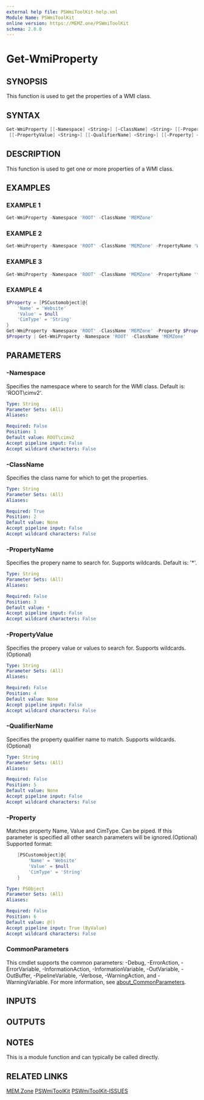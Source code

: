 ```yaml
---
external help file: PSWmiToolKit-help.xml
Module Name: PSWmiToolKit
online version: https://MEMZ.one/PSWmiToolKit
schema: 2.0.0
---
```


# Get-WmiProperty

## SYNOPSIS

This function is used to get the properties of a WMI class.

## SYNTAX

```powershell
Get-WmiProperty [[-Namespace] <String>] [-ClassName] <String> [[-PropertyName] <String>]
 [[-PropertyValue] <String>] [[-QualifierName] <String>] [[-Property] <PSObject>] [<CommonParameters>]
```

## DESCRIPTION

This function is used to get one or more properties of a WMI class.

## EXAMPLES

### EXAMPLE 1

```powershell
Get-WmiProperty -Namespace 'ROOT' -ClassName 'MEMZone'
```

### EXAMPLE 2

```powershell
Get-WmiProperty -Namespace 'ROOT' -ClassName 'MEMZone' -PropertyName 'WebsiteSite' -QualifierName 'key'
```

### EXAMPLE 3

```powershell
Get-WmiProperty -Namespace 'ROOT' -ClassName 'MEMZone' -PropertyName '*Site'
```

### EXAMPLE 4

```powershell
$Property = [PSCustomobject]@{
    'Name' = 'Website'
    'Value' = $null
    'CimType' = 'String'
}
Get-WmiProperty -Namespace 'ROOT' -ClassName 'MEMZone' -Property $Property
$Property | Get-WmiProperty -Namespace 'ROOT' -ClassName 'MEMZone'
```

## PARAMETERS

### -Namespace

Specifies the namespace where to search for the WMI class.
Default is: 'ROOT\cimv2'.

```yaml
Type: String
Parameter Sets: (All)
Aliases:

Required: False
Position: 1
Default value: ROOT\cimv2
Accept pipeline input: False
Accept wildcard characters: False
```

### -ClassName

Specifies the class name for which to get the properties.

```yaml
Type: String
Parameter Sets: (All)
Aliases:

Required: True
Position: 2
Default value: None
Accept pipeline input: False
Accept wildcard characters: False
```

### -PropertyName

Specifies the propery name to search for.
Supports wildcards.
Default is: '*'.

```yaml
Type: String
Parameter Sets: (All)
Aliases:

Required: False
Position: 3
Default value: *
Accept pipeline input: False
Accept wildcard characters: False
```

### -PropertyValue

Specifies the propery value or values to search for.
Supports wildcards.(Optional)

```yaml
Type: String
Parameter Sets: (All)
Aliases:

Required: False
Position: 4
Default value: None
Accept pipeline input: False
Accept wildcard characters: False
```

### -QualifierName

Specifies the property qualifier name to match.
Supports wildcards.(Optional)

```yaml
Type: String
Parameter Sets: (All)
Aliases:

Required: False
Position: 5
Default value: None
Accept pipeline input: False
Accept wildcard characters: False
```

### -Property

Matches property Name, Value and CimType.
Can be piped.
If this parameter is specified all other search parameters will be ignored.(Optional)
Supported format:

```powershell
    [PSCustomobject]@{
        'Name' = 'Website'
        'Value' = $null
        'CimType' = 'String'
    }
```

```yaml
Type: PSObject
Parameter Sets: (All)
Aliases:

Required: False
Position: 6
Default value: @()
Accept pipeline input: True (ByValue)
Accept wildcard characters: False
```

### CommonParameters

This cmdlet supports the common parameters: -Debug, -ErrorAction, -ErrorVariable, -InformationAction, -InformationVariable, -OutVariable, -OutBuffer, -PipelineVariable, -Verbose, -WarningAction, and -WarningVariable.
For more information, see [about_CommonParameters](http://go.microsoft.com/fwlink/?LinkID=113216).

## INPUTS

## OUTPUTS

## NOTES

This is a module function and can typically be called directly.

## RELATED LINKS

[MEM.Zone](https://MEM.Zone)
[PSWmiToolKit](https://MEMZ.one/PSWmiToolKit)
[PSWmiToolKit-ISSUES](https://MEMZ.one/PSWmiToolKit-ISSUES)

